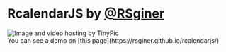 # RcalendarJS by <a href="https://github.com/RSginer">@RSginer</a>

<img src="http://i64.tinypic.com/2w7h00i.png" border="0" alt="Image and video hosting by TinyPic">
<br>
You can see a demo on [this page](https://rsginer.github.io/rcalendarjs/)

